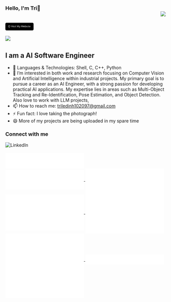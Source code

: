 ### Hello, I'm Tri👋 <div align='right'>![](https://komarev.com/ghpvc/?username=ledinhtri97&color=green)</div>

<a href="https://ledinhtri97.github.io/" target="_blank">
	<img src="./assets/personal-website.svg" height="24"/>
</a>

<a href="https://www.buymeacoffee.com/tridinhorg"><img src="https://img.buymeacoffee.com/button-api/?text=Buy me a tangerine&emoji=🍊&slug=tridinhorg&button_colour=FFDD00&font_colour=000000&font_family=Comic&outline_colour=000000&coffee_colour=ffffff" /></a>

## I am a AI Software Engineer 
- 💬 Languages & Technologies: Shell, C, C++, Python
- 👀 I’m interested in both work and research focusing on Computer Vision and Artificial Intelligence within industrial projects. My primary goal is to pursue a career as an AI Engineer, with a strong passion for developing practical AI applications. My expertise lies in areas such as Multi-Object Tracking and Re-Identification, Pose Estimation, and Object Detection. Also love to work with LLM projects, 
- 📫 How to reach me: triledinh102097@gmail.com
- ⚡ Fun fact: I love taking the photograph!
- 😄 More of my projects are being uploaded in my spare time

### Connect with me
[<img align="left" alt="LinkedIn" src="https://img.shields.io/badge/linkedin-%230077B5.svg?&style=for-the-badge&logo=linkedin&logoColor=white" />](https://www.linkedin.com/in/trild/)


<br />
<br />

<!-- ### Github Stats
<p>
	<img width="400px" align="center" src="https://github-readme-stats.vercel.app/api?username=ledinhtri97&layout=compact"/>
	<img width="400px" align="center" src="https://github-readme-stats.vercel.app/api/top-langs?username=ledinhtri97&show_icons=true&locale=en&layout=compact&hide=scss,html,shell,css,swift,kotlin,jinja,objective-c,php,common%20workflow%20language,vba,cmake,dart,tex&custom_title=AI%20Programming%20Languages" />
</p>
<p>
	<img width="400px" align="center" src="https://github-readme-stats.vercel.app/api/top-langs?username=ledinhtri97&show_icons=true&locale=en&layout=compact&hide=matlab,c%2B%2B,cmake,dart,tex,vba,swift,kotlin,common%20workflow%20language,c&custom_title=Web%20Development%20languages"/>
	<img width="400px" align="center" src="https://github-readme-stats.vercel.app/api/top-langs?username=ledinhtri97&show_icons=true&locale=en&layout=compact&hide=javascript,python,matlab,html,vba,tex,cmake,shell,css&custom_title=Mobile%20apps%20languages" />
</p> -->

<a href="https://github.com/ledinhtri97">
  <img align="center" width="49%" src="./img/header.svg" />
</a>
<br/>
<a href="https://github.com/ledinhtri97">
  <img align="center" width="49%" src="./img/repositories.svg" />
</a>
<a href="https://github.com/ledinhtri97">
  <img align="center" width="49%" src="./img/acti_comm.svg" />
</a>

<a href="https://github.com/ledinhtri97">
  <img align="center" width="49%" src="./img/iso_calender.svg" />
</a>

<a href="https://github.com/ledinhtri97">
    <img align="center" width="49%" src="./img/issue_pr_lang.svg" />
</a>

<a href="https://github.com/ledinhtri97">
  <img align="center" width="49%" src="./img/github-habits.svg" />
</a>
<a href="https://github.com/ledinhtri97">
    <img align="center" width="49%" src="./img/achievements.svg" />
</a>

<a href="https://github.com/ledinhtri97">
    <img align="center" width="49%" src="./img/starred_topics.svg" />
</a>

<!-- ##  📫 My contributions so far!
![](./profile-3d-contrib/profile-season-animate.svg) -->

<script data-name="BMC-Widget" data-cfasync="false" src="https://cdnjs.buymeacoffee.com/1.0.0/widget.prod.min.js" data-id="tridinhorg" data-description="Support me on Buy me a coffee!" data-message="🍊 Tangerine Alert! 🍊
Thanks to your sweet support, I am now the proud parent of one juicy tangerine.
Little tangerine  small, round, and full of vitamin C (and joy).
You didn’t just buy me fruit…
You fueled greatness. 🍊💛
Thank you so much!
You're officially part of the Citrus Squad. ✨👑✨" data-color="#FF813F" data-position="Right" data-x_margin="18" data-y_margin="18"></script>